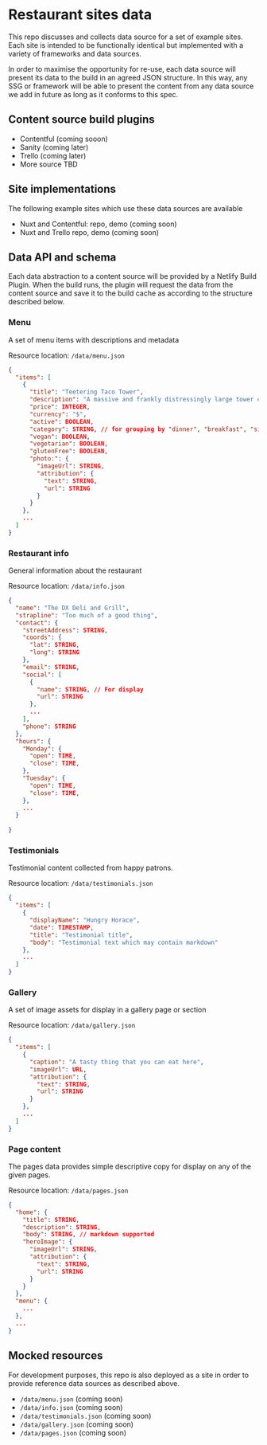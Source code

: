 # Restaurant sites data

This repo discusses and collects data source for a set of example sites. Each site is intended to be functionally identical but implemented with a variety of frameworks and data sources.

In order to maximise the opportunity for re-use, each data source will present its data to the build in an agreed JSON structure. In this way, any SSG or framework will be able to present the content from any data source we add in future as long as it conforms to this spec.

## Content source build plugins

- Contentful (coming sooon)
- Sanity (coming later)
- Trello (coming later)
- More source TBD

## Site implementations

The following example sites which use these data sources are available

- Nuxt and Contentful: repo, demo (coming soon)
- Nuxt and Trello repo, demo (coming soon)

## Data API and schema

Each data abstraction to a content source will be provided by a Netlify Build Plugin. When the build runs, the plugin will request the data from the content source and save it to the build cache as according to the structure described below.

### Menu

A set of menu items with descriptions and metadata

Resource location: `/data/menu.json`

```json
{
  "items": [
    {
      "title": "Teetering Taco Tower",
      "description": "A massive and frankly distressingly large tower of tacos with every filling you can imagine, and far more tacos than you need",
      "price": INTEGER,
      "currency": "$",
      "active": BOOLEAN,
      "category": STRING, // for grouping by "dinner", "breakfast", "sides", "drinks" etc
      "vegan": BOOLEAN,
      "vegetarian": BOOLEAN,
      "glutenFree": BOOLEAN,
      "photo:": {
        "imageUrl": STRING,
        "attribution": {
          "text": STRING,
          "url": STRING
        }
      }
    },
    ...
  ]
}
```


### Restaurant info

General information about the restaurant

Resource location: `/data/info.json`

```json
{
  "name": "The DX Deli and Grill",
  "strapline": "Too much of a good thing",
  "contact": {
    "streetAddress": STRING,
    "coords": {
      "lat": STRING,
      "long": STRING
    },
    "email": STRING,
    "social": [
      {
        "name": STRING, // For display
        "url": STRING
      },
      ...
    ],
    "phone": STRING
  },
  "hours": {
    "Monday": {
      "open": TIME,
      "close": TIME,
    },
    "Tuesday": {
      "open": TIME,
      "close": TIME,
    },
    ...
  }
   
}
```


### Testimonials

Testimonial content collected from happy patrons.

Resource location: `/data/testimonials.json`

```json
{
  "items": [
    {
      "displayName": "Hungry Horace",
      "date": TIMESTAMP,
      "title": "Testimonial title",
      "body": "Testimonial text which may contain markdown"
    },
    ...
  ]
}
```


### Gallery

A set of image assets for display in a gallery page or section

Resource location: `/data/gallery.json`

```json
{
  "items": [
    {
      "caption": "A tasty thing that you can eat here",
      "imageUrl": URL,
      "attribution": {
        "text": STRING,
        "url": STRING
      }
    },
    ...
  ]
}
```


### Page content

The pages data provides simple descriptive copy for display on any of the given pages.

Resource location: `/data/pages.json`

```json
{
  "home": {
    "title": STRING,
    "description": STRING,
    "body": STRING, // markdown supported
    "heroImage": {
      "imageUrl": STRING,
      "attribution": {
        "text": STRING,
        "url": STRING
      }
    }
  },
  "menu": {
    ...
  },
  ...
}
```

## Mocked resources

For development purposes, this repo is also deployed as a site in order to provide reference data sources as described above.

- `/data/menu.json` (coming soon)
- `/data/info.json` (coming soon)
- `/data/testimonials.json` (coming soon)
- `/data/gallery.json` (coming soon)
- `/data/pages.json` (coming soon)
